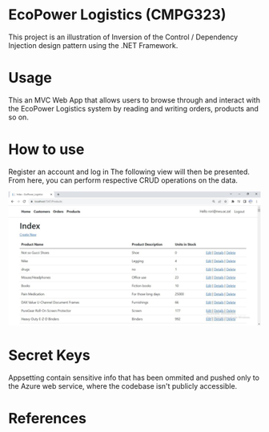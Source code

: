 # EcoPower Logistics (CMPG323)
This project is an illustration of Inversion of the Control / Dependency Injection design pattern using the .NET Framework.

# Usage
This an MVC Web App that allows users to browse through and interact with the EcoPower Logistics system by reading and writing orders, products and so on.

# How to use
Register an account and log in
The following view will then be presented.
From here, you can perform respective CRUD operations on the data.

<img width="780px" src="Capture.jpg" alt="screenshot" />

# Secret Keys
Appsetting contain sensitive info that has been ommited and pushed only to the Azure web service, where the codebase isn't publicly accessible.

# References
